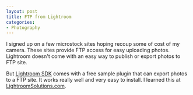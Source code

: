 ```yaml
---
layout: post
title: FTP from Lightroom
categories:
- Photography
---
```

I signed up on a few microstock sites hoping recoup some of cost of my camera. These sites provide FTP access for easy uploading photos. Lightroom doesn't come with an easy way to publish or export photos to FTP site.

But [Lightroom SDK](http://www.adobe.com/devnet/photoshoplightroom.html) comes with a free sample plugin that can export photos to a FTP site. It works really well and very easy to install. I learned this at [LightroomSolutions.com](http://lightroomsolutions.com/ftp-directly-from-lightroom/).  